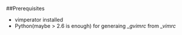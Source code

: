 ##Prerequisites

* vimperator installed
* Python(maybe > 2.6 is enough) for generaing *_gvimrc* from *_vimrc*
